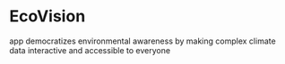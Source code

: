 # EcoVision
app democratizes environmental awareness by making complex climate data interactive and accessible to everyone
